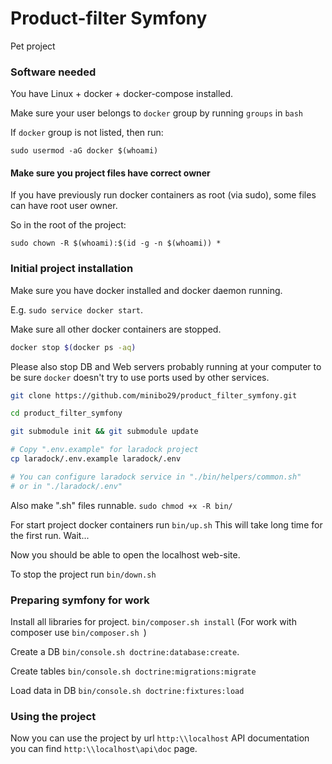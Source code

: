 # Product-filter Symfony

Pet project

### Software needed

You have Linux + docker + docker-compose installed.

Make sure your user belongs to `docker` group by running `groups` in `bash`

If `docker` group is not listed, then run:

```sudo usermod -aG docker $(whoami)```

#### Make sure you project files have correct owner

If you have previously run docker containers as root (via sudo), some files can have root user owner.

So in the root of the project:

```sudo chown -R $(whoami):$(id -g -n $(whoami)) *```

### Initial project installation

Make sure you have docker installed and docker daemon running.

E.g. `sudo service docker start`.

Make sure all other docker containers are stopped.
```bash
docker stop $(docker ps -aq)
```

Please also stop DB and Web servers probably running at your computer to be sure
`docker` doesn't try to use ports used by other services.

```bash
git clone https://github.com/minibo29/product_filter_symfony.git

cd product_filter_symfony

git submodule init && git submodule update

# Copy ".env.example" for laradock project
cp laradock/.env.example laradock/.env

# You can configure laradock service in "./bin/helpers/common.sh" 
# or in "./laradock/.env"
```

Also make ".sh" files runnable. `sudo chmod +x -R bin/` 

For start project docker containers run `bin/up.sh`
This will take long time for the first run. Wait...

Now you should be able to open the localhost web-site.

To stop the project run `bin/down.sh`

### Preparing symfony for work

Install all libraries for project.
`bin/composer.sh install`
(For work with composer use `bin/composer.sh `)

Create a DB `bin/console.sh doctrine:database:create`.

Create tables `bin/console.sh doctrine:migrations:migrate`

Load data in DB `bin/console.sh doctrine:fixtures:load`


### Using the project

Now you can use the project by url `http:\\localhost`
API documentation you can find `http:\\localhost\api\doc` page.
